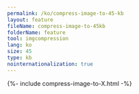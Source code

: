 ```yaml
---
permalink: /ko/compress-image-to-45-kb
layout: feature
fileName: compress-image-to-45kb
folderName: feature
tool: imgcompression
lang: ko
size: 45
type: kb
nointernationalization: true
---
```

{%- include compress-image-to-X.html -%}       
